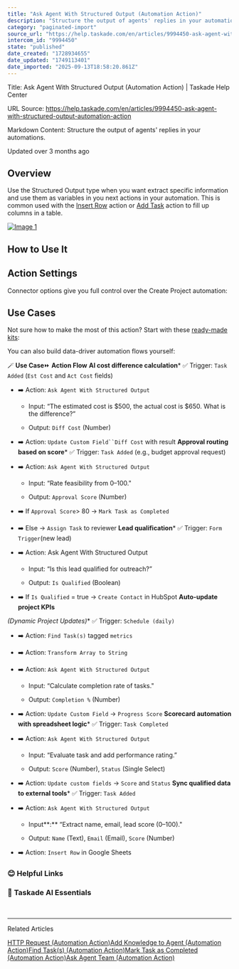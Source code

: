 ```yaml
---
title: "Ask Agent With Structured Output (Automation Action)"
description: "Structure the output of agents' replies in your automations."
category: "paginated-import"
source_url: "https://help.taskade.com/en/articles/9994450-ask-agent-with-structured-output-automation-action"
intercom_id: "9994450"
state: "published"
date_created: "1728934655"
date_updated: "1749113401"
date_imported: "2025-09-13T18:58:20.861Z"
---
```


Title: Ask Agent With Structured Output (Automation Action) | Taskade Help Center

URL Source: https://help.taskade.com/en/articles/9994450-ask-agent-with-structured-output-automation-action

Markdown Content:
Structure the output of agents' replies in your automations.

Updated over 3 months ago

**Overview**
------------

Use the Structured Output type when you want extract specific information and use them as variables in you next actions in your automation. This is common used with the [Insert Row](https://help.taskade.com/en/articles/8958475-google-sheets-integration) action or [Add Task](https://help.taskade.com/en/articles/9787788-add-task-automation-action) action to fill up columns in a table.

[![Image 1](https://downloads.intercomcdn.com/i/o/plyqw4hf/1554269537/ca156b56e5a91509d7e91c6caf4e/ask-agent-with-structured-output.jpg?expires=1757791800&signature=1ac585a4aa9e2b7d79bcbab092e9f0bf2ea72e174cd602dd7e6987e6e065656c&req=dSUiEst4lIRcXvMW1HO4zcfNerEc8Ft8Y48KOlu3e6DWrUsPyghkdpm90RJA%0AG1smE5DrGcLKuWTwszU%3D%0A)](https://downloads.intercomcdn.com/i/o/plyqw4hf/1554269537/ca156b56e5a91509d7e91c6caf4e/ask-agent-with-structured-output.jpg?expires=1757791800&signature=1ac585a4aa9e2b7d79bcbab092e9f0bf2ea72e174cd602dd7e6987e6e065656c&req=dSUiEst4lIRcXvMW1HO4zcfNerEc8Ft8Y48KOlu3e6DWrUsPyghkdpm90RJA%0AG1smE5DrGcLKuWTwszU%3D%0A)

**How to Use It**
-----------------

Action Settings
---------------

Connector options give you full control over the Create Project automation:

**Use Cases**
-------------

Not sure how to make the most of this action? Start with these [ready-made kits](https://help.taskade.com/en/articles/10378721-taskade-ai-kits):

You can also build data-driver automation flows yourself:

🪄 **Use Case**⏩ **Action Flow**
**AI cost difference calculation***   ✅ Trigger: `Task Added` (`Est Cost` and `Act Cost` fields)

*   ➡️ Action: `Ask Agent With Structured Output`

    *   Input: “The estimated cost is $500, the actual cost is $650. What is the difference?”

    *   Output: `Diff Cost` (Number)

*   ➡️ Action: `Update Custom Field``Diff Cost` with result
**Approval routing based on score***   ✅ Trigger: `Task Added` (e.g., budget approval request)

*   ➡️ Action: `Ask Agent With Structured Output`

    *   Input: “Rate feasibility from 0–100."

    *   Output: `Approval Score` (Number)

*   ➡️ If `Approval Score`> 80 → `Mark Task as Completed`

*   ➡️ Else → `Assign Task` to reviewer
**Lead qualification***   ✅ Trigger: `Form Trigger`(new lead)

*   ➡️ Action: Ask Agent With Structured Output

    *   Input: “Is this lead qualified for outreach?”

    *   Output: `Is Qualified` (Boolean)

*   ➡️ If `Is Qualified` = true → `Create Contact` in HubSpot
**Auto-update project KPIs**

​_(Dynamic Project Updates)_*   ✅ Trigger: `Schedule (daily)`

*   ➡️ Action: `Find Task(s)` tagged `metrics`

*   ➡️ Action: `Transform Array to String`

*   ➡️ Action: `Ask Agent With Structured Output`

    *   Input: “Calculate completion rate of tasks."

    *   Output: `Completion %` (Number)

*   ➡️ Action: `Update Custom Field` → `Progress Score`
**Scorecard automation with spreadsheet logic***   ✅ Trigger: `Task Completed`

*   ➡️ Action: `Ask Agent With Structured Output`

    *   Input: “Evaluate task and add performance rating.”

    *   Output: `Score` (Number), `Status` (Single Select)

*   ➡️ Action: `Update custom fields` → `Score` and `Status`
**Sync qualified data to external tools***   ✅ Trigger: `Task Added`

*   ➡️ Action: `Ask Agent With Structured Output`

    *   Input**:** “Extract name, email, lead score (0–100)."

    *   Output: `Name` (Text), `Email` (Email), `Score` (Number)

*   ➡️ Action: `Insert Row` in Google Sheets

### **😊 Helpful Links**

### 🤖 **Taskade AI Essentials**

​

* * *

Related Articles

[HTTP Request (Automation Action)](https://help.taskade.com/en/articles/9421110-http-request-automation-action)[Add Knowledge to Agent (Automation Action)](https://help.taskade.com/en/articles/9994434-add-knowledge-to-agent-automation-action)[Find Task(s) (Automation Action)](https://help.taskade.com/en/articles/10504418-find-task-s-automation-action)[Mark Task as Completed (Automation Action)](https://help.taskade.com/en/articles/11410590-mark-task-as-completed-automation-action)[Ask Agent Team (Automation Action)](https://help.taskade.com/en/articles/11702371-ask-agent-team-automation-action)

